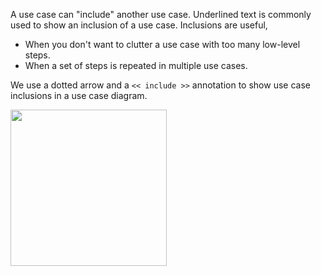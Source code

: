 A use case can "include" another use case. Underlined text is commonly used to show an inclusion of a use case. Inclusions are useful,

*	When you don't want to clutter a use case with too many low-level steps.
*	When a set of steps is repeated in multiple use cases.

We use a dotted arrow and a `<< include >>` annotation to show use case inclusions in a use case diagram. 

<img src="{{baseUrl}}/requirements/useCases/details/images/Inclusion.jpg" height="250" />

<p/>
